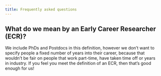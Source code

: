 ```yaml
---
title: Frequently asked questions
---
```


## What do we mean by an Early Career Researcher (ECR)?

We include PhDs and Postdocs in this definition, however we don’t want to
specify people a fixed number of years into their career, because that wouldn’t
be fair on people that work part-time, have taken time off or years in industry.
If you feel you meet the definition of an ECR, then that’s good enough for us!
